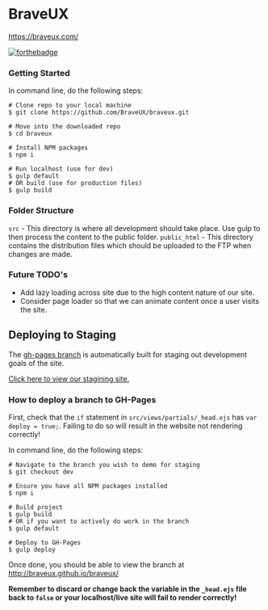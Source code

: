 # BraveUX
https://braveux.com/

[![forthebadge](https://forthebadge.com/images/badges/built-with-love.svg)](https://forthebadge.com)

### Getting Started
In command line, do the following steps:
```command
# Clone repo to your local machine
$ git clone https://github.com/BraveUX/braveux.git
```
```command
# Move into the downloaded repo
$ cd braveux
```
```command
# Install NPM packages
$ npm i
```
```command
# Run localhost (use for dev)
$ gulp default
# OR build (use for production files)
$ gulp build
```

### Folder Structure
`src` - This directory is where all development should take place. Use gulp to then process the content to the public folder.
`public_html` - This directory contains the distribution files which should be uploaded to the FTP when changes are made.

### Future TODO's
* Add lazy loading across site due to the high content nature of our site.
* Consider page loader so that we can animate content once a user visits the site.

## Deploying to Staging
The [gh-pages branch](https://github.com/BraveUX/braveux/tree/gh-pages) is automatically built for staging out development goals of the site.

[Click here to view our stagining site.](https://braveux.github.io/braveux/)


### How to deploy a branch to GH-Pages
First, check that the `if` statement in `src/views/partials/_head.ejs` has `var deploy = true;`. Failing to do so will result in the website not rendering correctly!

In command line, do the following steps:
```command
# Navigate to the branch you wish to demo for staging
$ git checkout dev
```
```command
# Ensure you have all NPM packages installed
$ npm i
```
```command
# Build project
$ gulp build
# OR if you want to actively do work in the branch
$ gulp default
```
```command
# Deploy to GH-Pages
$ gulp deploy
```

Once done, you should be able to view the branch at http://braveux.github.io/braveux/

**Remember to discard or change back the variable in the `_head.ejs` file back to `false` or your localhost/live site will fail to render correctly!**
